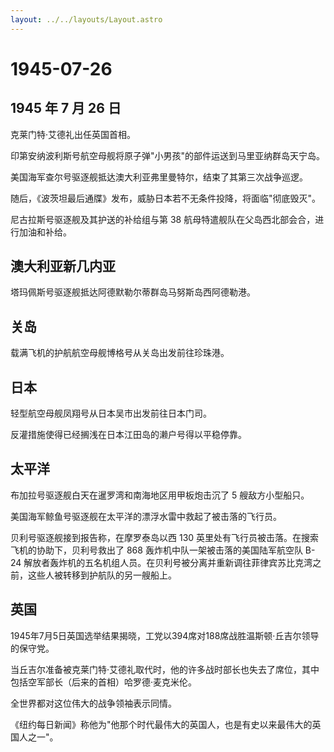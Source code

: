 ```yaml
---
layout: ../../layouts/Layout.astro
---
```


# 1945-07-26

## 1945 年 7 月 26 日

克莱门特·艾德礼出任英国首相。

印第安纳波利斯号航空母舰将原子弹"小男孩"的部件运送到马里亚纳群岛天宁岛。

美国海军查尔号驱逐舰抵达澳大利亚弗里曼特尔，结束了其第三次战争巡逻。

随后，《波茨坦最后通牒》发布，威胁日本若不无条件投降，将面临"彻底毁灭"。

尼古拉斯号驱逐舰及其护送的补给组与第 38
航母特遣舰队在父岛西北部会合，进行加油和补给。

## 澳大利亚新几内亚

塔玛佩斯号驱逐舰抵达阿德默勒尔蒂群岛马努斯岛西阿德勒港。

## 关岛

载满飞机的护航航空母舰博格号从关岛出发前往珍珠港。

## 日本

轻型航空母舰凤翔号从日本吴市出发前往日本门司。

反灌措施使得已经搁浅在日本江田岛的濑户号得以平稳停靠。

## 太平洋

布加拉号驱逐舰白天在暹罗湾和南海地区用甲板炮击沉了 5 艘敌方小型船只。

美国海军鲸鱼号驱逐舰在太平洋的漂浮水雷中救起了被击落的飞行员。

贝利号驱逐舰接到报告称，在摩罗泰岛以西 130
英里处有飞行员被击落。在搜索飞机的协助下，贝利号救出了 868
轰炸机中队一架被击落的美国陆军航空队 B-24
解放者轰炸机的五名机组人员。在贝利号被分离并重新调往菲律宾苏比克湾之前，这些人被转移到护航队的另一艘船上。

## 英国

1945年7月5日英国选举结果揭晓，工党以394席对188席战胜温斯顿·丘吉尔领导的保守党。

当丘吉尔准备被克莱门特·艾德礼取代时，他的许多战时部长也失去了席位，其中包括空军部长（后来的首相）哈罗德·麦克米伦。

全世界都对这位伟大的战争领袖表示同情。

《纽约每日新闻》称他为"他那个时代最伟大的英国人，也是有史以来最伟大的英国人之一"。